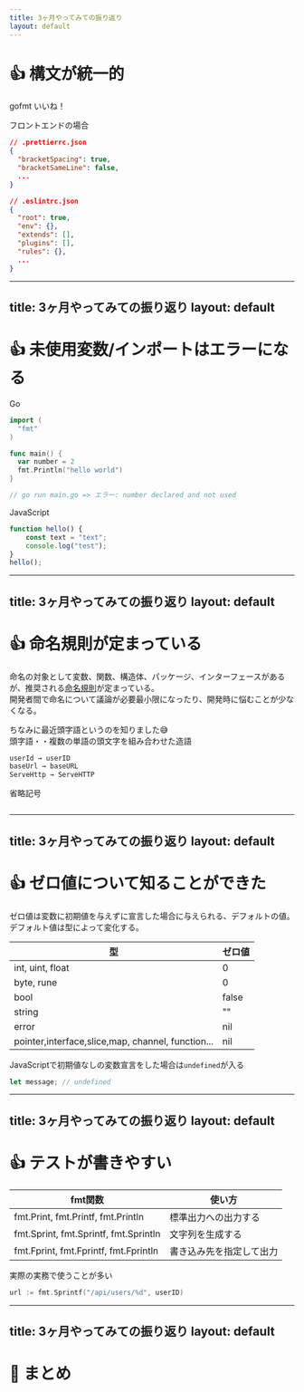 ```yaml
---
title: 3ヶ月やってみての振り返り
layout: default
---
```


# 👍 構文が統一的

<p class="text-2xl font-bold">gofmt いいね！</p>

フロントエンドの場合

```json
// .prettierrc.json
{
  "bracketSpacing": true,
  "bracketSameLine": false,
  ...
}
```

```json
// .eslintrc.json
{
  "root": true,
  "env": {},
  "extends": [],
  "plugins": [],
  "rules": {},
  ...
}

```

<!--
`gofmt`によるフォーマッターの設定は基本的に変えることができないので、構文にいい意味で自由度がなく、統一されている。
コードを書く際にパッケージの書き方を参考にしやすかったり、パッケージが内部でどのように実装されているかのコードリーディングがしやすい。

過去に僕がフロントエンドエンジニアをしていた時は、prettier や eslint を使っていたのですが、設定が結構めんどくさかったり、柔軟に設定ができる分、チームごとに設定が違ったりもしていた記憶があるのですが、gofmtではそもそも設定することができないので、基本的にこの辺りは全て統一されるのかなと思っていて、良い点だなと感じました。
-->

---
title: 3ヶ月やってみての振り返り
layout: default
---

# 👍 未使用変数/インポートはエラーになる

Go

```go
import (
  "fmt"
)

func main() {
  var number = 2
  fmt.Println("hello world")
}

// go run main.go => エラー: number declared and not used
```

JavaScript

```js
function hello() {
    const text = "text";
    console.log("test");
}
hello();
```

<!--
コンパイル時にエラーとして扱ってくれるため、実行ファイルに不要なコードが含まれない。またコードを読む方にもやさしい。<br>VSCodeの拡張機能を使うと、コードを保存した時に未使用のインポートは自動で削除してくれる。
特にJavaScriptだとこのまま通ってしまう。
-->

---
title: 3ヶ月やってみての振り返り
layout: default
---

# 👍 命名規則が定まっている

命名の対象として変数、関数、構造体、パッケージ、インターフェースがあるが、推奨される[命名規則](https://go.dev/doc/effective_go#names)が定まっている。<br>
開発者間で命名について議論が必要最小限になったり、開発時に悩むことが少なくなる。

ちなみに最近頭字語というのを知りました😅
<br>
頭字語・・複数の単語の頭文字を組み合わせた造語

```go
userId → userID
baseUrl → baseURL
ServeHttp → ServeHTTP
```

省略記号

```go

```

<!--
Goならではの規則もあるのが面白いなと感じました。
-->

---
title: 3ヶ月やってみての振り返り
layout: default
---

# 👍 ゼロ値について知ることができた
ゼロ値は変数に初期値を与えずに宣言した場合に与えられる、デフォルトの値。デフォルト値は型によって変化する。

<div>
  <table class="table-fixed">
   <thead class="bg-gray-100">
      <tr>
        <th>型</th>
        <th>ゼロ値</th>
      </tr>
    </thead>
    <tbody>
      <tr>
        <td>int, uint, float</td>
        <td>0</td>
      </tr>
      <tr>
        <td>byte, rune</td>
        <td>0</td>
      </tr>
      <tr>
        <td>bool</td>
        <td>false</td>
      </tr>
      <tr>
        <td>string</td>
        <td>""</td>
      </tr>
      <tr>
        <td>error</td>
        <td>nil</td>
      </tr>
      <tr>
        <td>pointer,interface,slice,map, channel, function...</td>
        <td>nil</td>
      </tr>
    </tbody>
  </table>
</div>

JavaScriptで初期値なしの変数宣言をした場合は`undefined`が入る

```js
let message; // undefined
```

---
title: 3ヶ月やってみての振り返り
layout: default
---

# 👍 テストが書きやすい

<div>
  <table class="table-fixed">
   <thead class="bg-gray-100">
      <tr>
        <th>fmt関数</th>
        <th>使い方</th>
      </tr>
    </thead>
    <tbody>
      <tr>
        <td>fmt.Print, fmt.Printf, fmt.Println</td>
        <td>標準出力への出力する</td>
      </tr>
      <tr>
        <td>fmt.Sprint, fmt.Sprintf, fmt.Sprintln</td>
        <td>文字列を生成する</td>
      </tr>
      <tr>
        <td>fmt.Fprint, fmt.Fprintf, fmt.Fprintln</td>
        <td>書き込み先を指定して出力</td>
      </tr>
    </tbody>
  </table>
</div>

実際の実務で使うことが多い

```go
url := fmt.Sprintf("/api/users/%d", userID)
```

---
title: 3ヶ月やってみての振り返り
layout: default
---

# 🎉 まとめ